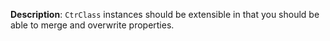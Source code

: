 __Description__: `CtrClass` instances should be extensible in that you should be able to merge and overwrite properties.
